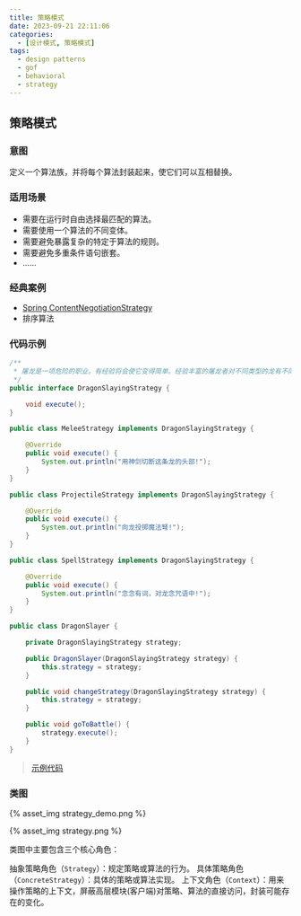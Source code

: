 ```yaml
---
title: 策略模式
date: 2023-09-21 22:11:06
categories:
  - [设计模式, 策略模式]
tags:
  - design patterns
  - gof
  - behavioral
  - strategy
---
```


## 策略模式

### 意图

定义一个算法族，并将每个算法封装起来，使它们可以互相替换。

### 适用场景

- 需要在运行时自由选择最匹配的算法。
- 需要使用一个算法的不同变体。
- 需要避免暴露复杂的特定于算法的规则。
- 需要避免多重条件语句嵌套。
- ......

<!-- more -->

### 经典案例

- [Spring ContentNegotiationStrategy](https://docs.spring.io/spring-framework/docs/5.3.29/javadoc-api/org/springframework/web/accept/ContentNegotiationStrategy.html)
- 排序算法

### 代码示例

```java
/**
 * 屠龙是一项危险的职业。有经验将会使它变得简单。经验丰富的屠龙者对不同类型的龙有不同的战斗策略。
 */
public interface DragonSlayingStrategy {

    void execute();
}

public class MeleeStrategy implements DragonSlayingStrategy {

    @Override
    public void execute() {
        System.out.println("用神剑切断这条龙的头部!");
    }
}

public class ProjectileStrategy implements DragonSlayingStrategy {

    @Override
    public void execute() {
        System.out.println("向龙投掷魔法弩!");
    }
}

public class SpellStrategy implements DragonSlayingStrategy {

    @Override
    public void execute() {
        System.out.println("念念有词，对龙念咒语中!");
    }
}

public class DragonSlayer {

    private DragonSlayingStrategy strategy;

    public DragonSlayer(DragonSlayingStrategy strategy) {
        this.strategy = strategy;
    }

    public void changeStrategy(DragonSlayingStrategy strategy) {
        this.strategy = strategy;
    }

    public void goToBattle() {
        strategy.execute();
    }
}
```

> [示例代码]()

### 类图

{% asset_img strategy_demo.png %}

{% asset_img strategy.png %}

类图中主要包含三个核心角色：

抽象策略角色（`Strategy`）：规定策略或算法的行为。
具体策略角色（`ConcreteStrategy`）：具体的策略或算法实现。
上下文角色（`Context`）：用来操作策略的上下文，屏蔽高层模块(客户端)对策略、算法的直接访问，封装可能存在的变化。

